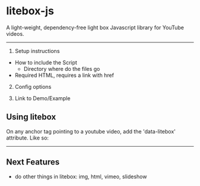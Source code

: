 # litebox-js
A light-weight, dependency-free light box Javascript library for YouTube videos.

---

1. Setup instructions
  * How to include the Script
    * Directory where do the files go
  * Required HTML, requires a link with href
2. Config options

3. Link to Demo/Example
  

## Using litebox

On any anchor tag pointing to a youtube video, add the 'data-litebox' attribute. Like so:

>


---

## Next Features

* do other things in litebox: img, html, vimeo, slideshow
